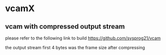 # vcamX

## vcam with compressed output stream

please refer to the following link to build https://github.com/sysprog21/vcam

the output stream first 4 bytes was the frame size after compressing
